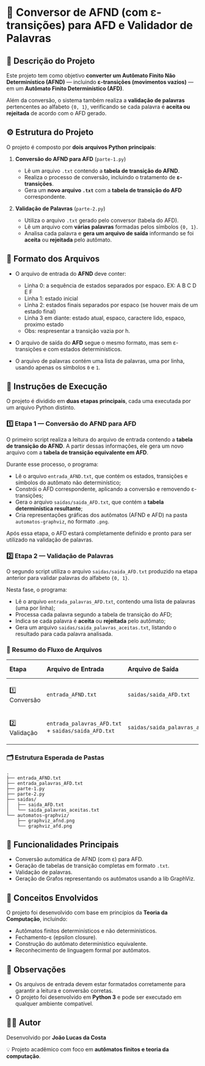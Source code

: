 # 🧮 Conversor de AFND (com ε-transições) para AFD e Validador de Palavras

## 📖 Descrição do Projeto

Este projeto tem como objetivo **converter um Autômato Finito Não Determinístico (AFND)** — incluindo **ε-transições (movimentos vazios)** — em um **Autômato Finito Determinístico (AFD)**.

Além da conversão, o sistema também realiza a **validação de palavras** pertencentes ao alfabeto `{0, 1}`, verificando se cada palavra é **aceita ou rejeitada** de acordo com o AFD gerado.

## ⚙️ Estrutura do Projeto

O projeto é composto por **dois arquivos Python principais**:

1. **Conversão do AFND para AFD** (`parte-1.py`)

    - Lê um arquivo `.txt` contendo a **tabela de transição do AFND**.
    - Realiza o processo de conversão, incluindo o tratamento de **ε-transições**.
    - Gera um **novo arquivo `.txt`** com a **tabela de transição do AFD** correspondente.

2. **Validação de Palavras** (`parte-2.py`)

    - Utiliza o arquivo `.txt` gerado pelo conversor (tabela do AFD).
    - Lê um arquivo com **várias palavras** formadas pelos símbolos `{0, 1}`.
    - Analisa cada palavra e **gera um arquivo de saída** informando se foi **aceita** ou **rejeitada** pelo autômato.

## 📂 Formato dos Arquivos

-   O arquivo de entrada do **AFND** deve conter:

    -   Linha 0: a sequência de estados separados por espaco. EX: A B C D E F
    -   Linha 1: estado inicial
    -   Linha 2: estados finais separados por espaco (se houver mais de um estado final)
    -   Linha 3 em diante: estado atual, espaco, caractere lido, espaco, proximo estado
    -   Obs: respresentar a transição vazia por h.

-   O arquivo de saída do **AFD** segue o mesmo formato, mas sem ε-transições e com estados determinísticos.
-   O arquivo de palavras contém uma lista de palavras, uma por linha, usando apenas os símbolos `0` e `1`.

## 🧩 Instruções de Execução

O projeto é dividido em **duas etapas principais**, cada uma executada por um arquivo Python distinto.

### **1️⃣ Etapa 1 — Conversão do AFND para AFD**

O primeiro script realiza a leitura do arquivo de entrada contendo a **tabela de transição do AFND**.
A partir dessas informações, ele gera um novo arquivo com a **tabela de transição equivalente em AFD**.

Durante esse processo, o programa:

-   Lê o arquivo `entrada_AFND.txt`, que contém os estados, transições e símbolos do autômato não determinístico;
-   Constrói o AFD correspondente, aplicando a conversão e removendo ε-transições;
-   Gera o arquivo `saidas/saida_AFD.txt`, que contém a **tabela determinística resultante**;
-   Cria representações gráficas dos autômatos (AFND e AFD) na pasta `automatos-graphviz`, no formato `.png`.

Após essa etapa, o AFD estará completamente definido e pronto para ser utilizado na validação de palavras.

### **2️⃣ Etapa 2 — Validação de Palavras**

O segundo script utiliza o arquivo `saidas/saida_AFD.txt` produzido na etapa anterior para validar palavras do alfabeto `{0, 1}`.

Nesta fase, o programa:

-   Lê o arquivo `entrada_palavras_AFD.txt`, contendo uma lista de palavras (uma por linha);
-   Processa cada palavra segundo a tabela de transição do AFD;
-   Indica se cada palavra é **aceita** ou **rejeitada** pelo autômato;
-   Gera um arquivo `saidas/saida_palavras_aceitas.txt`, listando o resultado para cada palavra analisada.

### 📄 Resumo do Fluxo de Arquivos

| Etapa        | Arquivo de Entrada                                  | Arquivo de Saída                    | Função Principal                      |
| :----------- | :-------------------------------------------------- | :---------------------------------- | :------------------------------------ |
| 1️⃣ Conversão | `entrada_AFND.txt`                                  | `saidas/saida_AFD.txt`              | Converter AFND (com ε) em AFD         |
| 2️⃣ Validação | `entrada_palavras_AFD.txt` + `saidas/saida_AFD.txt` | `saidas/saida_palavras_aceitas.txt` | Validar palavras aceitas e rejeitadas |

### 🗂️ Estrutura Esperada de Pastas

```
.
├── entrada_AFND.txt
├── entrada_palavras_AFD.txt
├── parte-1.py
├── parte-2.py
├── saidas/
│   ├── saida_AFD.txt
│   └── saida_palavras_aceitas.txt
└── automatos-graphviz/
    ├── graphviz_afnd.png
    └── graphviz_afd.png
```

## 🚀 Funcionalidades Principais

-   Conversão automática de AFND (com ε) para AFD.
-   Geração de tabelas de transição completas em formato `.txt`.
-   Validação de palavras.
-   Geração de Grafos representando os autômatos usando a lib GraphViz.

## 🧠 Conceitos Envolvidos

O projeto foi desenvolvido com base em princípios da **Teoria da Computação**, incluindo:

-   Autômatos finitos determinísticos e não determinísticos.
-   Fechamento-ε (epsilon closure).
-   Construção do autômato determinístico equivalente.
-   Reconhecimento de linguagem formal por autômatos.

## 📌 Observações

-   Os arquivos de entrada devem estar formatados corretamente para garantir a leitura e conversão corretas.
-   O projeto foi desenvolvido em **Python 3** e pode ser executado em qualquer ambiente compatível.

## 👨‍💻 Autor

Desenvolvido por **João Lucas da Costa**

💡 Projeto acadêmico com foco em **autômatos finitos e teoria da computação**.

